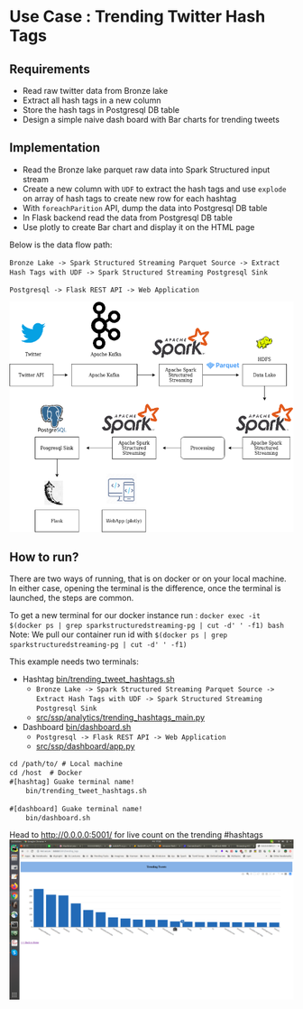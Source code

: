 
# Use Case : Trending Twitter Hash Tags

## Requirements
- Read raw twitter data from Bronze lake
- Extract all hash tags in a new column
- Store the hash tags in Postgresql DB table
- Design a simple naive dash board with Bar charts for trending tweets 

## Implementation

- Read the Bronze lake parquet raw data into Spark Structured input stream
- Create a new column with `UDF` to extract the hash tags and use `explode` on array of hash tags to create new row for each hashtag 
- With `foreachParition` API, dump the data into Postgresql DB table
- In Flask backend read the data from  Postgresql DB table
- Use plotly to create Bar chart and display it on the HTML page

Below is the data flow path:

`Bronze Lake -> Spark Structured Streaming Parquet Source -> Extract Hash Tags with UDF -> Spark Structured Streaming Postgresql Sink`

`Postgresql -> Flask REST API -> Web Application`

![](../drawio/2_trending_tweets.png)

## How to run?

There are two ways of running, that is on docker or on your local machine. In either case, opening the terminal
is the difference, once the terminal is launched, the steps are common. 

To get a new terminal for our docker instance run : `docker exec -it $(docker ps | grep sparkstructuredstreaming-pg | cut -d' ' -f1) bash`
Note: We pull our container run id with `$(docker ps | grep sparkstructuredstreaming-pg | cut -d' ' -f1)`

This example needs two terminals:

- Hashtag [bin/trending_tweet_hashtags.sh](../../bin/trending_tweet_hashtags.sh)
    - `Bronze Lake -> Spark Structured Streaming Parquet Source -> Extract Hash Tags with UDF -> Spark Structured Streaming Postgresql Sink`
    - [src/ssp/analytics/trending_hashtags_main.py](../../src/ssp/analytics/trending_hashtags_main.py)    
- Dashboard [bin/dashboard.sh](../../bin/dashboard.sh)
    - `Postgresql -> Flask REST API -> Web Application`
    - [src/ssp/dashboard/app.py](../../src/ssp/dashboard/app.py)
    

```
cd /path/to/ # Local machine
cd /host  # Docker
#[hashtag] Guake terminal name! 
    bin/trending_tweet_hashtags.sh

#[dashboard] Guake terminal name! 
    bin/dashboard.sh
```
 
Head to http://0.0.0.0:5001/ for live count on the trending #hashtags
 ![](../images/trending_tags.png)